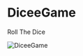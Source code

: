# DiceeGame
Roll The Dice

![DiceeGame](https://user-images.githubusercontent.com/67807290/115121892-ee1a1000-9f69-11eb-8086-48dbf8fd0edc.jpg)
